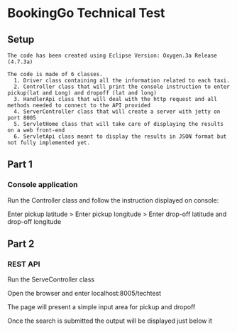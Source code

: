 # BookingGo Technical Test


## Setup
```
The code has been created using Eclipse Version: Oxygen.3a Release (4.7.3a)

The code is made of 6 classes.
  1. Driver class containing all the information related to each taxi.
  2. Controller class that will print the console instruction to enter pickup(lat and Long) and dropoff (lat and long)
  3. HandlerApi class that will deal with the http request and all methods needed to connect to the API provided
  4. ServerController class that will create a server with jetty on port 8005
  5. ServletHome class that will take care of displaying the results on a web front-end
  6. ServletApi class meant to display the results in JSON format but not fully implemented yet.
```

## Part 1

### Console application
Run the Controller class and follow the instruction displayed on console:

Enter pickup latitude > 
Enter pickup longitude > 
Enter drop-off latitude and drop-off longitude


## Part 2

### REST API
Run the ServeController class

Open the browser and enter localhost:8005/techtest

The page will present a simple input area for pickup and dropoff

Once the search is submitted the output will be displayed just below it 
